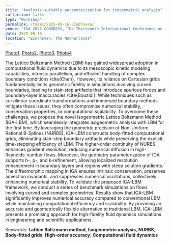 ```yaml
---
title: "Analysis-suitable parameterization for isogeometric analysis"
collection: talks
type: "Workshop"
permalink: /talks/2025-09-16-Eindhoven/
venue: "IGA 2025 CONGRESS, The Thirteenth International Conference on Isogeometric Analysis (IGA 2025)"
date: 2025-09-16
location: "Eindhoven, the Netherlands"
---
```


<!-- [Slides](../files/pdf/slides/2025-06-28-Leiden/workshop_generaticeAI_2025_Leiden.pdf), -->
[Photo1](../images/talks/2025-09-16-Eindhoven/talk.jpg), 
[Photo2](../images/talks/2025-09-16-Eindhoven/discussion.jpg), 
[Photo3](../images/talks/2025-09-16-Eindhoven/group_photo.jpg),
[Photo4](../images/talks/2025-09-16-Eindhoven/falai_maodong.jpg)

The Lattice Boltzmann Method (LBM) has gained widespread adoption in computational fluid dynamics due to its mesoscopic kinetic modeling capabilities, intrinsic parallelism, and efficient handling of complex boundary conditions \cite{Chen}. However, its reliance on Cartesian grids fundamentally limits geometric fidelity in simulations involving curved boundaries, leading to stair-step artifacts that introduce spurious forces and boundary-layer inaccuracies \cite{Bouzidi}. While techniques such as curvilinear coordinate transformations and immersed boundary methods mitigate these issues, they often compromise numerical stability, conservation properties, or computational scalability. To overcome these challenges, we propose the novel Isogeometric Lattice Boltzmann Method (IGA-LBM), which seamlessly integrates isogeometric analysis with LBM for the first time. By leveraging the geometric precision of Non-Uniform Rational B-Splines (NURBS), IGA-LBM constructs body-fitted computational grids, eliminating stair-step boundary artifacts while preserving the explicit time-stepping efficiency of LBM. The higher-order continuity of NURBS enhances gradient resolution, reducing numerical diffusion in high-Reynolds-number flows. Moreover, the geometry parameterization of IGA supports h-, p-, and k-refinement, allowing localized resolution enhancement in boundary layers and regions with steep solution gradients. The diffeomorphic mapping in IGA ensures intrinsic conservation, preserves advection invariants, and suppresses numerical oscillations, collectively enhancing numerical stability. To validate the proposed IGA-LBM framework, we conduct a series of benchmark simulations on flows involving curved and complex geometries. Results show that IGA-LBM significantly improves numerical accuracy compared to conventional LBM while maintaining computational efficiency and scalability. By providing an accurate and geometrically flexible alternative to traditional LBM, IGA-LBM presents a promising approach for high-fidelity fluid dynamics simulations in engineering and scientific applications.

Keywords: **Lattice Boltzmann method**, **Isogeometric analysis**, **NURBS**, **Body-fitted grids**; **High-order accuracy**; **Computational fluid dynamics**
